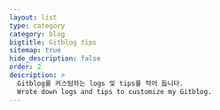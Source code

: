 ```yaml
---
layout: list
type: category
category: blog
bigtitle: Gitblog tips
sitemap: true
hide_description: false
order: 2
description: >
  Gitblog를 커스텀하는 logs 및 tips를 적어 둡니다.
  Wrote down logs and tips to customize my Gitblog.
---
```


